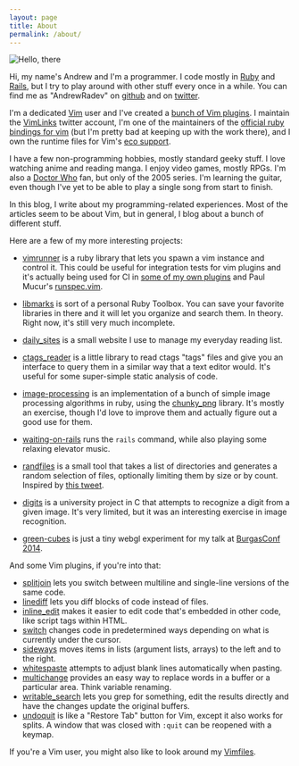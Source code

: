 ```yaml
---
layout: page
title: About
permalink: /about/
---
```


<img class="about-image" src="http://gravatar.com/avatar/fc59401781a26b10f5d4fc5b758fb3b7.png?s=192" alt="Hello, there" />

Hi, my name's Andrew and I'm a programmer. I code mostly in [Ruby](http://ruby-lang.org) and [Rails](http://rubyonrails.org/), but I try to play around with other stuff every once in a while. You can find me as "AndrewRadev" on [github](http://github.com/AndrewRadev) and on [twitter](http://twitter.com/AndrewRadev).

I'm a dedicated [Vim](http://vim.org) user and I've created a [bunch of Vim plugins](http://www.vim.org/account/profile.php?user_id=31799). I maintain the [VimLinks](https://twitter.com/vimlinks) twitter account, I'm one of the maintainers of the [official ruby bindings for vim](https://github.com/vim-ruby/vim-ruby) (but I'm pretty bad at keeping up with the work there), and I own the runtime files for Vim's [eco support](https://github.com/AndrewRadev/vim-eco).

I have a few non-programming hobbies, mostly standard geeky stuff. I love watching anime and reading manga. I enjoy video games, mostly RPGs. I'm also a [Doctor Who](http://www.bbc.co.uk/doctorwho/dw) fan, but only of the 2005 series. I'm learning the guitar, even though I've yet to be able to play a single song from start to finish.

In this blog, I write about my programming-related experiences. Most of the articles seem to be about Vim, but in general, I blog about a bunch of different stuff.

Here are a few of my more interesting projects:

- [vimrunner](https://github.com/AndrewRadev/Vimrunner) is a ruby library that lets you spawn a vim instance and control it. This could be useful for integration tests for vim plugins and it's actually being used for CI in [some of my own plugins](http://travis-ci.org/#!/AndrewRadev/splitjoin.vim) and Paul Mucur's [runspec.vim](http://travis-ci.org/#!/mudge/runspec.vim).

- [libmarks](https://github.com/AndrewRadev/libmarks) is sort of a personal Ruby Toolbox. You can save your favorite libraries in there and it will let you organize and search them. In theory. Right now, it's still very much incomplete.

- [daily_sites](http://daily-sites.andrewradev.com) is a small website I use to manage my everyday reading list.

- [ctags_reader](https://github.com/AndrewRadev/ctags_reader) is a little library to read ctags "tags" files and give you an interface to query them in a similar way that a text editor would. It's useful for some super-simple static analysis of code.

- [image-processing](https://github.com/AndrewRadev/image-processing) is an implementation of a bunch of simple image processing algorithms in ruby, using the [chunky_png](https://github.com/wvanbergen/chunky_png) library. It's mostly an exercise, though I'd love to improve them and actually figure out a good use for them.

- [waiting-on-rails](https://github.com/AndrewRadev/waiting-on-rails) runs the `rails` command, while also playing some relaxing elevator music.

- [randfiles](https://github.com/AndrewRadev/randfiles) is a small tool that takes a list of directories and generates a random selection of files, optionally limiting them by size or by count. Inspired by [this tweet](https://twitter.com/#!/climagic/status/161915102436659200).

- [digits](https://github.com/AndrewRadev/digits) is a university project in C that attempts to recognize a digit from a given image. It's very limited, but it was an interesting exercise in image recognition.

- [green-cubes](https://github.com/AndrewRadev/green-cubes) is just a tiny webgl experiment for my talk at [BurgasConf 2014](https://github.com/AndrewRadev/BurgasConf-2014).

And some Vim plugins, if you're into that:

- [splitjoin](https://github.com/AndrewRadev/splitjoin.vim) lets you switch between multiline and single-line versions of the same code.
- [linediff](https://github.com/AndrewRadev/linediff.vim) lets you diff blocks of code instead of files.
- [inline_edit](https://github.com/AndrewRadev/inline_edit.vim) makes it easier to edit code that's embedded in other code, like script tags within HTML.
- [switch](https://github.com/AndrewRadev/switch.vim) changes code in predetermined ways depending on what is currently under the cursor.
- [sideways](https://github.com/AndrewRadev/sideways.vim) moves items in lists (argument lists, arrays) to the left and to the right.
- [whitespaste](https://github.com/AndrewRadev/whitespaste.vim) attempts to adjust blank lines automatically when pasting.
- [multichange](https://github.com/AndrewRadev/multichange.vim) provides an easy way to replace words in a buffer or a particular area. Think variable renaming.
- [writable_search](https://github.com/AndrewRadev/writable_search.vim) lets you grep for something, edit the results directly and have the changes update the original buffers.
- [undoquit](https://github.com/AndrewRadev/undoquit.vim) is like a "Restore Tab" button for Vim, except it also works for splits. A window that was closed with `:quit` can be reopened with a keymap.

If you're a Vim user, you might also like to look around my
[Vimfiles](https://github.com/AndrewRadev/Vimfiles).
